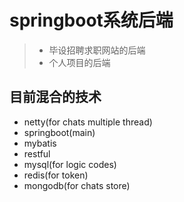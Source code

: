 # springboot系统后端

> - 毕设招聘求职网站的后端
> - 个人项目的后端

## 目前混合的技术
- netty(for chats multiple thread)
- springboot(main)
- mybatis
- restful
- mysql(for logic codes)
- redis(for token)
- mongodb(for chats store)



